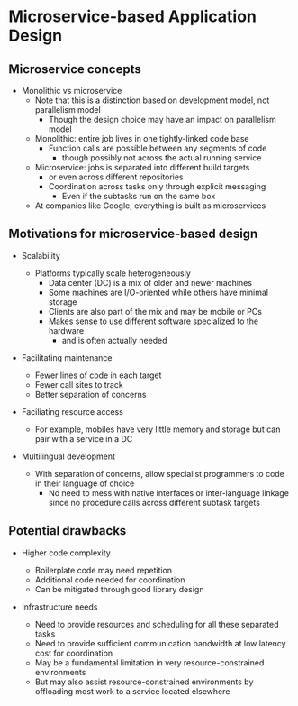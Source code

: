 # Microservice-based Application Design

## Microservice concepts

* Monolithic vs microservice
  - Note that this is a distinction based on development model,
    not parallelism model
    * Though the design choice may have an impact on parallelism model
  - Monolithic: entire job lives in one tightly-linked code base
    * Function calls are possible between any segments of code
      - though possibly not across the actual running service
  - Microservice: jobs is separated into different build targets
    * or even across different repositories
    * Coordination across tasks only through explicit messaging
      - Even if the subtasks run on the same box
  - At companies like Google, everything is built as microservices

## Motivations for microservice-based design

* Scalability
  - Platforms typically scale heterogeneously
    * Data center (DC) is a mix of older and newer machines
    * Some machines are I/O-oriented while others have minimal storage
    * Clients are also part of the mix and may be mobile or PCs
    * Makes sense to use different software specialized to the hardware
      - and is often actually needed

* Facilitating maintenance
  - Fewer lines of code in each target
  - Fewer call sites to track
  - Better separation of concerns

* Faciliating resource access
  - For example, mobiles have very little memory and storage but
    can pair with a service in a DC

* Multilingual development
  - With separation of concerns, allow specialist programmers to code in
    their language of choice
    * No need to mess with native interfaces or inter-language linkage since
      no procedure calls across different subtask targets

## Potential drawbacks

* Higher code complexity
  - Boilerplate code may need repetition
  - Additional code needed for coordination
  - Can be mitigated through good library design

* Infrastructure needs
  - Need to provide resources and scheduling for all these separated tasks
  - Need to provide sufficient communication bandwidth at low latency cost 
    for coordination
  - May be a fundamental limitation in very resource-constrained environments
  - But may also assist resource-constrained environments by offloading most
    work to a service located elsewhere
